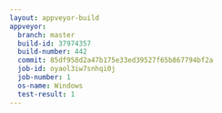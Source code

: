 ```yaml
---
layout: appveyor-build
appveyor:
  branch: master
  build-id: 37974357
  build-number: 442
  commit: 85df958d2a47b175e33ed39527f65b867794bf2a
  job-id: oyaol3iw7snhqi0j
  job-number: 1
  os-name: Windows
  test-result: 1
---
```

